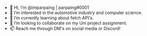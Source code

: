 - 👋 Hi, I’m @imparpaing | parpaing#0001
- 👀 I’m interested in the automotive industry and computer science.
- 🌱 I’m currently learning about fetch API's.
- 💞️ I’m looking to collaborate on my Uni project assignment.
- 📫 Reach me through DM's on social media or Discord!
  
<!---
imparpaing/imparpaing is a ✨ special ✨ repository because its `README.md` (this file) appears on your GitHub profile.
You can click the Preview link to take a look at your changes.
--->
